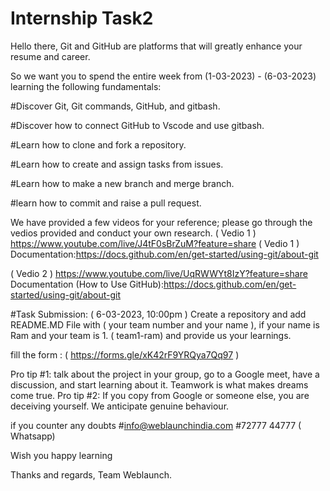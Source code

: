 # Internship Task2
Hello there,
Git and GitHub are platforms that will greatly enhance your resume and career.

So we want you to spend the entire week from (1-03-2023) - (6-03-2023) learning the following fundamentals:

#Discover Git, Git commands, GitHub, and gitbash.

#Discover how to connect GitHub to Vscode and use gitbash.

#Learn how to clone and fork a repository.

#Learn how to create and assign tasks from issues.

#Learn how to make a new branch and merge branch.

#learn how to commit and raise a pull request.

We have provided a few videos for your reference; please go through the vedios provided and conduct your own research.
( Vedio 1 )
https://www.youtube.com/live/J4tF0sBrZuM?feature=share ( Vedio 1 ) 
Documentation:https://docs.github.com/en/get-started/using-git/about-git

( Vedio 2 )
https://www.youtube.com/live/UqRWWYt8IzY?feature=share
Documentation (How to Use GitHub):https://docs.github.com/en/get-started/using-git/about-git

#Task Submission: ( 6-03-2023, 10:00pm )
Create a repository and add README.MD File with ( your team number and your name ), if your name is Ram and your team is 1. ( team1-ram) and provide us your learnings.

fill the form : ( https://forms.gle/xK42rF9YRQya7Qq97 )

Pro tip #1: talk about the project in your group, go to a Google meet, have a discussion, and start learning about it. Teamwork is what makes dreams come true.
Pro tip #2: If you copy from Google or someone else, you are deceiving yourself. We anticipate genuine behaviour.

if you counter any doubts
#info@weblaunchindia.com
#72777 44777 ( Whatsapp)

Wish you happy learning

Thanks and regards,
Team Weblaunch.
